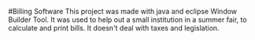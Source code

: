 #Billing Software
This project was made with java and eclipse Window Builder Tool. 
It was used to help out a small institution in a summer fair, to calculate and print bills.
It doesn't deal with taxes and legislation.
